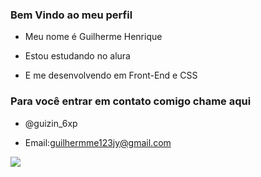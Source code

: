 ### Bem Vindo ao meu perfil 

- Meu nome é Guilherme Henrique

- Estou estudando no alura

- E me desenvolvendo em Front-End e CSS

### Para você entrar em contato comigo chame aqui
- @guizin_6xp

- Email:guilhermme123jy@gmail.com

 ![](https://media1.tenor.com/m/BWk4_NBCmtgAAAAC/one-piece.gif)

